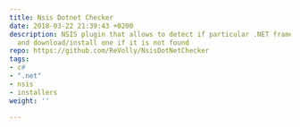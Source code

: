 ```yaml
---
title: Nsis Dotnet Checker
date: 2018-03-22 21:39:43 +0200
description: NSIS plugin that allows to detect if particular .NET framework is installed
  and download/install one if it is not found
repo: https://github.com/ReVolly/NsisDotNetChecker
tags:
- c#
- ".net"
- nsis
- installers
weight: ''

---
```

